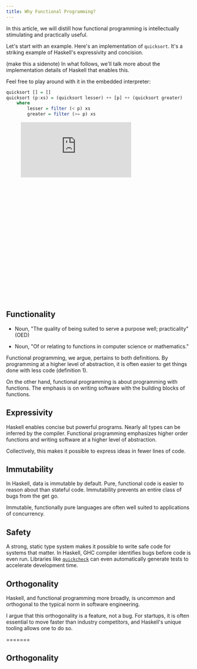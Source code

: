 ```yaml
---
title: Why Functional Programming?
---
```


In this article, we will distill how functional programming is intellectually stimulating and practically useful.

Let's start with an example.  Here's an implementation of `quicksort`.  It's a striking example of Haskell's expressivity and concision.  

(make this a sidenote)
In what follows, we'll talk more about the implementation details of Haskell that enables this.

Feel free to play around with it in the embedded interpreter:
```haskell
quicksort [] = []
quicksort (p:xs) = (quicksort lesser) ++ [p] ++ (quicksort greater)
    where
        lesser = filter (< p) xs
        greater = filter (>= p) xs
```

<figure class="repl-wrapper" style="height:30rem;">
<iframe src="https://repl.it/@cs43/QuickSortRepl?lite=true&outputonly=1" scrolling="no" frameborder="no" allowtransparency="true" allowfullscreen="true" sandbox="allow-forms allow-pointer-lock allow-popups allow-same-origin allow-scripts allow-modals"></iframe>
</figure>

## Functionality

- Noun, "The quality of being suited to serve a purpose well; practicality" (OED)

- Noun, "Of or relating to functions in computer science or mathematics."

Functional programming, we argue, pertains to both definitions.  By programming at a higher level of abstraction, it is often easier to get things done with less code (definition 1).

On the other hand, functional programming is about programming with functions.  The emphasis is on writing software with the building blocks of functions.


## Expressivity

Haskell enables concise but powerful programs.  Nearly all types can be inferred by the compiler.  Functional programming emphasizes higher order functions and writing software at a higher level of abstraction.

Collectively, this makes it possible to express ideas in fewer lines of code.

## Immutability

In Haskell, data is immutable by default.  Pure, functional code is easier to reason about than stateful code.  Immutability prevents an entire class of bugs from the get go.

Immutable, functionally pure languages are often well suited to applications of concurrency.

## Safety

A strong, static type system makes it possible to write safe code for systems that matter.  In Haskell, GHC compiler identifies bugs before code is even run.  Libraries like [`quickcheck`](https://github.com/nick8325/quickcheck) can even automatically generate tests to accelerate development time.

## Orthogonality

Haskell, and functional programming more broadly, is uncommon and orthogonal to the typical norm in software engineering.

I argue that this orthogonality is a feature, not a bug.   For startups, it is often essential to move faster than industry competitors, and Haskell's unique tooling allows one to do so.

<!-- ACG's post, "The Feynman heuristic" expounds on this further.  Paul Graham makes a similar point in ... -->
=======
## Orthogonality
